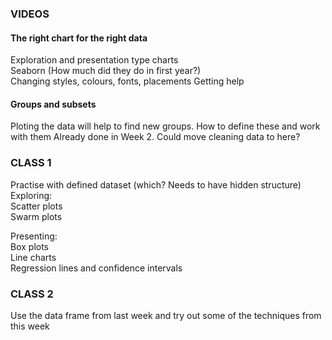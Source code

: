 ### VIDEOS 
#### The right chart for the right data
Exploration and presentation type charts  
Seaborn (How much did they do in first year?)  
Changing styles, colours, fonts, placements
Getting help

#### Groups and subsets
Ploting the data will help to find new  groups.  How to define these and work with them
Already done in Week 2. 
Could move cleaning data to here?

### CLASS 1
Practise with defined dataset (which?  Needs to have hidden structure)   
Exploring:  
    Scatter plots  
    Swarm plots  

Presenting:  
    Box plots  
    Line charts  
    Regression lines and confidence intervals  


### CLASS 2  
Use the data frame from last week and try out some of the techniques from this week  
 
